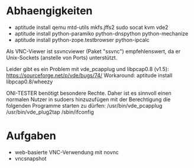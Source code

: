 Abhaengigkeiten
===============

* aptitude install qemu mtd-utils mkfs.jffs2 sudo socat kvm vde2
* aptitude install python-paramiko python-dnspython python-mechanize
* aptitude install python-zope.testbrowser python-ipcalc

Als VNC-Viewer ist ssvncviewer (Paket "ssvnc") empfehlenswert, da er Unix-Sockets (anstelle von Ports) unterstützt.

Leider gibt es ein Problem mit vde_pcapplug und libpcap0.8 (v1.5): https://sourceforge.net/p/vde/bugs/74/
Workaround: aptitude install libpcap0.8/wheezy

ONI-TESTER benötigt besondere Rechte. Daher ist es sinnvoll einen normalen Nutzer in sudoers hinzuzufügen mit der Berechtigung die folgenden Programme starten zu dürfen: 
 /usr/bin/vde_pcapplug
 /usr/bin/vde_plug2tap
 /sbin/ifconfig

Aufgaben
========

* web-basierte VNC-Verwendung mit novnc
* vncsnapshot

